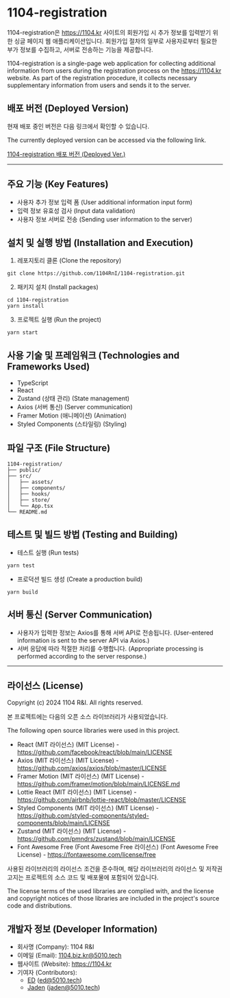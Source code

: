 # 1104-registration

1104-registration은 https://1104.kr 사이트의 회원가입 시 추가 정보를 입력받기 위한 싱글 페이지 웹 애플리케이션입니다. 회원가입 절차의 일부로 사용자로부터 필요한 부가 정보를 수집하고, 서버로 전송하는 기능을 제공합니다.

1104-registration is a single-page web application for collecting additional information from users during the registration process on the https://1104.kr website. As part of the registration procedure, it collects necessary supplementary information from users and sends it to the server.

## 배포 버전 (Deployed Version)

현재 배포 중인 버전은 다음 링크에서 확인할 수 있습니다.

The currently deployed version can be accessed via the following link.

[1104-registration 배포 버전 (Deployed Ver.)](https://1104-registration.netlify.app)

---

## 주요 기능 (Key Features)

- 사용자 추가 정보 입력 폼 (User additional information input form)
- 입력 정보 유효성 검사 (Input data validation)
- 사용자 정보 서버로 전송 (Sending user information to the server)

## 설치 및 실행 방법 (Installation and Execution)

1. 레포지토리 클론 (Clone the repository)

```
git clone https://github.com/1104RnI/1104-registration.git
```

2. 패키지 설치 (Install packages)

```
cd 1104-registration
yarn install
```

3. 프로젝트 실행 (Run the project)

```
yarn start
```

## 사용 기술 및 프레임워크 (Technologies and Frameworks Used)

- TypeScript
- React
- Zustand (상태 관리) (State management)
- Axios (서버 통신) (Server communication)
- Framer Motion (애니메이션) (Animation)
- Styled Components (스타일링) (Styling)

## 파일 구조 (File Structure)

```
1104-registration/
├── public/
├── src/
│   ├── assets/
│   ├── components/
│   ├── hooks/
│   ├── store/
│   └── App.tsx
└── README.md
```

## 테스트 및 빌드 방법 (Testing and Building)

- 테스트 실행 (Run tests)

```
yarn test
```

- 프로덕션 빌드 생성 (Create a production build)

```
yarn build
```

## 서버 통신 (Server Communication)

- 사용자가 입력한 정보는 Axios를 통해 서버 API로 전송됩니다. (User-entered information is sent to the server API via Axios.)
- 서버 응답에 따라 적절한 처리를 수행합니다. (Appropriate processing is performed according to the server response.)

---

## 라이선스 (License)

Copyright (c) 2024 1104 R&I. All rights reserved.

본 프로젝트에는 다음의 오픈 소스 라이브러리가 사용되었습니다.

The following open source libraries were used in this project.

- React (MIT 라이선스) (MIT License) - https://github.com/facebook/react/blob/main/LICENSE
- Axios (MIT 라이선스) (MIT License) - https://github.com/axios/axios/blob/master/LICENSE
- Framer Motion (MIT 라이선스) (MIT License) - https://github.com/framer/motion/blob/main/LICENSE.md
- Lottie React (MIT 라이선스) (MIT License) - https://github.com/airbnb/lottie-react/blob/master/LICENSE
- Styled Components (MIT 라이선스) (MIT License) - https://github.com/styled-components/styled-components/blob/main/LICENSE
- Zustand (MIT 라이선스) (MIT License) - https://github.com/pmndrs/zustand/blob/main/LICENSE
- Font Awesome Free (Font Awesome Free 라이선스) (Font Awesome Free License) - https://fontawesome.com/license/free

사용된 라이브러리의 라이선스 조건을 준수하며, 해당 라이브러리의 라이선스 및 저작권 고지는 프로젝트의 소스 코드 및 배포물에 포함되어 있습니다.

The license terms of the used libraries are complied with, and the license and copyright notices of those libraries are included in the project's source code and distributions.

## 개발자 정보 (Developer Information)

- 회사명 (Company): 1104 R&I
- 이메일 (Email): 1104.biz.kr@5010.tech
- 웹사이트 (Website): https://1104.kr
- 기여자 (Contributors):
  - [ED](https://github.com/weirdry) (ed@5010.tech)
  - [Jaden](https://github.com/JunHyeok-Navy) (jaden@5010.tech)
